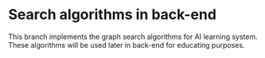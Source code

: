 # Search algorithms in back-end

This branch implements the graph search algorithms for AI learning system.
These algorithms will be used later in back-end for educating purposes.
